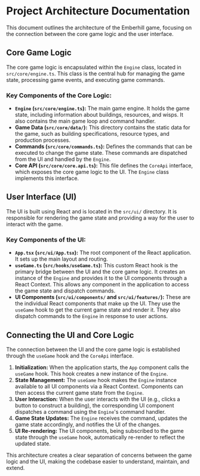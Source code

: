 
# Project Architecture Documentation

This document outlines the architecture of the Emberhill game, focusing on the connection between the core game logic and the user interface.

## Core Game Logic

The core game logic is encapsulated within the `Engine` class, located in `src/core/engine.ts`. This class is the central hub for managing the game state, processing game events, and executing game commands.

### Key Components of the Core Logic:

*   **`Engine` (`src/core/engine.ts`):** The main game engine. It holds the game state, including information about buildings, resources, and wisps. It also contains the main game loop and command handler.
*   **Game Data (`src/core/data/`):** This directory contains the static data for the game, such as building specifications, resource types, and production processes.
*   **Commands (`src/core/commands.ts`):** Defines the commands that can be executed to change the game state. These commands are dispatched from the UI and handled by the `Engine`.
*   **Core API (`src/core/core.api.ts`):** This file defines the `CoreApi` interface, which exposes the core game logic to the UI. The `Engine` class implements this interface.

## User Interface (UI)

The UI is built using React and is located in the `src/ui/` directory. It is responsible for rendering the game state and providing a way for the user to interact with the game.

### Key Components of the UI:

*   **`App.tsx` (`src/ui/App.tsx`):** The root component of the React application. It sets up the main layout and routing.
*   **`useGame.ts` (`src/hooks/useGame.ts`):** This custom React hook is the primary bridge between the UI and the core game logic. It creates an instance of the `Engine` and provides it to the UI components through a React Context. This allows any component in the application to access the game state and dispatch commands.
*   **UI Components (`src/ui/components/` and `src/ui/features/`):** These are the individual React components that make up the UI. They use the `useGame` hook to get the current game state and render it. They also dispatch commands to the `Engine` in response to user actions.

## Connecting the UI and Core Logic

The connection between the UI and the core game logic is established through the `useGame` hook and the `CoreApi` interface.

1.  **Initialization:** When the application starts, the `App` component calls the `useGame` hook. This hook creates a new instance of the `Engine`.
2.  **State Management:** The `useGame` hook makes the `Engine` instance available to all UI components via a React Context. Components can then access the current game state from the `Engine`.
3.  **User Interaction:** When the user interacts with the UI (e.g., clicks a button to construct a building), the corresponding UI component dispatches a command using the `Engine`'s command handler.
4.  **Game State Updates:** The `Engine` receives the command, updates the game state accordingly, and notifies the UI of the changes.
5.  **UI Re-rendering:** The UI components, being subscribed to the game state through the `useGame` hook, automatically re-render to reflect the updated state.

This architecture creates a clear separation of concerns between the game logic and the UI, making the codebase easier to understand, maintain, and extend.
